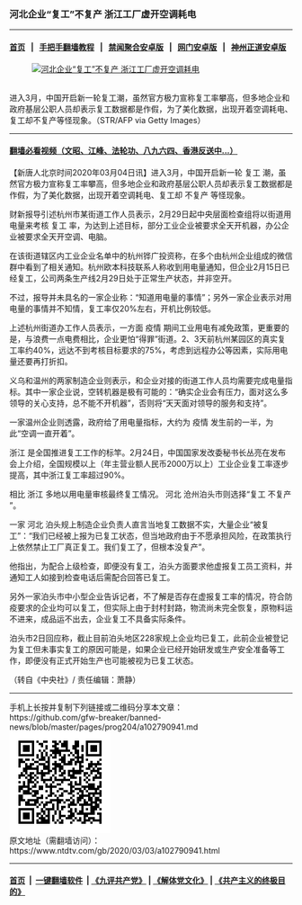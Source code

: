 ### 河北企业“复工”不复产  浙江工厂虚开空调耗电
------------------------

#### [首页](https://github.com/gfw-breaker/banned-news/blob/master/README.md) &nbsp;&nbsp;|&nbsp;&nbsp; [手把手翻墙教程](https://github.com/gfw-breaker/guides/wiki) &nbsp;&nbsp;|&nbsp;&nbsp; [禁闻聚合安卓版](https://github.com/gfw-breaker/bn-android) &nbsp;&nbsp;|&nbsp;&nbsp; [网门安卓版](https://github.com/oGate2/oGate) &nbsp;&nbsp;|&nbsp;&nbsp; [神州正道安卓版](https://github.com/SzzdOgate/update) 



<div><div class="featured_image">
 <a href="https://i.ntdtv.com/assets/uploads/2020/03/GettyImages-1201765353.jpg" target="_blank">
  <figure>
   <img alt="河北企业“复工”不复产  浙江工厂虚开空调耗电" src="https://i.ntdtv.com/assets/uploads/2020/03/GettyImages-1201765353-800x450.jpg"/>
  </figure><br/>
 </a>
 <span class="caption">
  进入3月，中国开启新一轮复工潮，虽然官方极力宣称复工率攀高，但多地企业和政府基层公职人员却表示复工数据都是作假，为了美化数据，出现开着空调耗电、复工却不复产等怪现象。（STR/AFP via Getty Images）
 </span>
</div>
</div><hr/>

#### [翻墙必看视频（文昭、江峰、法轮功、八九六四、香港反送中...）](https://github.com/gfw-breaker/banned-news/blob/master/pages/link3.md)

<div><div class="post_content" itemprop="articleBody">
 <p>
  【新唐人北京时间2020年03月04日讯】进入3月，中国开启新一轮
  <ok href="https://www.ntdtv.com/gb/复工.htm">
   复工
  </ok>
  潮，虽然官方极力宣称复工率攀高，但多地企业和政府基层公职人员却表示复工数据都是作假，为了美化数据，出现开着空调耗电、复工却
  <ok href="https://www.ntdtv.com/gb/不复产.htm">
   不复产
  </ok>
  等怪现象。
 </p>
 <p>
  财新报导引述杭州市某街道工作人员表示，2月29日起中央层面检查组将以街道用电量来考核
  <ok href="https://www.ntdtv.com/gb/复工.htm">
   复工
  </ok>
  率，为达到上述目标，部分工业企业被要求全天开机器，办公企业被要求全天开空调、电脑。
 </p>
 <p>
  在该街道辖区内工业企业名单中的杭州铧广投资称，在多个由杭州企业组成的微信群中看到了相关通知。杭州欧本科技联系人称收到用电量通知，但企业2月15日已经复工，公司两条生产线2月29日处于正常生产状态，并非空开。
 </p>
 <p>
  不过，报导并未具名的一家企业称：“知道用电量的事情”；另外一家企业表示对用电量的事情并不知情，复工率仅20%左右，开机比例较低。
 </p>
 <p>
  上述杭州街道办工作人员表示，一方面
  <ok href="https://www.ntdtv.com/gb/疫情.htm">
   疫情
  </ok>
  期间工业用电有减免政策，更重要的是，与浪费一点电费相比，企业更怕“得罪”街道。2、3天前杭州某园区的真实复工率约40%，远达不到考核目标要求的75%，考虑到远程办公等因素，实际用电量还要再打折扣。
 </p>
 <p>
  义乌和温州的两家制造企业则表示，和企业对接的街道工作人员均需要完成电量指标。其中一家企业说，空转机器是极有可能的：“确实企业会有压力，面对这么多领导的关心支持，总不能不开机器”，否则将“天天面对领导的服务和支持”。
 </p>
 <p>
  一家温州企业则透露，政府给了用电量指标，大约为
  <ok href="https://www.ntdtv.com/gb/疫情.htm">
   疫情
  </ok>
  发生前的一半，为此“空调一直开着”。
 </p>
 <p>
  <ok href="https://www.ntdtv.com/gb/浙江.htm">
   浙江
  </ok>
  是全国推进复工工作的标竿。2月24日，中国国家发改委秘书长丛亮在发布会上介绍，全国规模以上（年主营业额人民币2000万以上）工业企业复工率逐步提高，其中浙江复工率超过90%。
 </p>
 <p>
  相比
  <ok href="https://www.ntdtv.com/gb/浙江.htm">
   浙江
  </ok>
  多地以用电量审核最终复工情况。
  <ok href="https://www.ntdtv.com/gb/河北.htm">
   河北
  </ok>
  沧州泊头市则选择“复工
  <ok href="https://www.ntdtv.com/gb/不复产.htm">
   不复产
  </ok>
  ”。
 </p>
 <p>
  一家
  <ok href="https://www.ntdtv.com/gb/河北.htm">
   河北
  </ok>
  泊头规上制造企业负责人直言当地复工数据不实，大量企业“被复工”：“我们已经被上报为已复工状态，但当地政府由于不愿承担风险，在政策执行上依然禁止工厂真正复工。我们复工了，但根本没复产”。
 </p>
 <p>
  他指出，为配合上级检查，即便没有复工，泊头方面要求他虚报复工员工资料，并通知工人如接到检查电话后需配合回答已复工。
 </p>
 <p>
  另外一家泊头市中小型企业告诉记者，不了解是否存在虚报复工率的情况，符合防疫要求的企业均可以复工，但实际上由于封村封路，物流尚未完全恢复，原物料运不进来，成品运不出去，企业复工不具备实际条件。
 </p>
 <p>
  泊头市2日回应称，截止目前泊头地区228家规上企业均已复工，此前企业被登记为复工但未事实复工的原因可能是，如果企业已经开始研发或生产安全准备等工作，即便没有正式开始生产也可能被视为已复工状态。
 </p>
 <p>
  （转自《中央社》/ 责任编辑：萧静）
 </p>
 <div class="single_ad">
 </div>
</div>
</div>
<hr/>
手机上长按并复制下列链接或二维码分享本文章：<br/>
https://github.com/gfw-breaker/banned-news/blob/master/pages/prog204/a102790941.md <br/>
<a href='https://github.com/gfw-breaker/banned-news/blob/master/pages/prog204/a102790941.md'><img src='https://github.com/gfw-breaker/banned-news/blob/master/pages/prog204/a102790941.md.png'/></a> <br/>
原文地址（需翻墙访问）：https://www.ntdtv.com/gb/2020/03/03/a102790941.html


------------------------
#### [首页](https://github.com/gfw-breaker/banned-news/blob/master/README.md) &nbsp;|&nbsp; [一键翻墙软件](https://github.com/gfw-breaker/nogfw/blob/master/README.md) &nbsp;| [《九评共产党》](https://github.com/gfw-breaker/9ping.md/blob/master/README.md#九评之一评共产党是什么) | [《解体党文化》](https://github.com/gfw-breaker/jtdwh.md/blob/master/README.md) | [《共产主义的终极目的》](https://github.com/gfw-breaker/gczydzjmd.md/blob/master/README.md)


<img src='http://gfw-breaker.win/banned-news/pages/prog204/a102790941.md' width='0px' height='0px'/>
